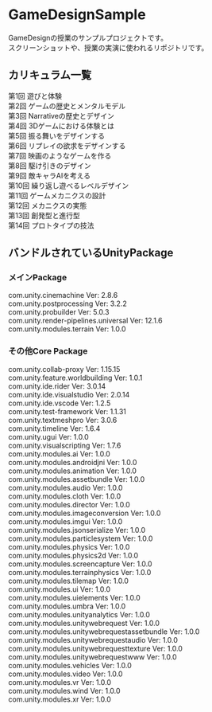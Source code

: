 # GameDesignSample

GameDesignの授業のサンプルプロジェクトです。  
スクリーンショットや、授業の実演に使われるリポジトリです。 　

## カリキュラム一覧
第1回  遊びと体験  
第2回  ゲームの歴史とメンタルモデル  
第3回  Narrativeの歴史とデザイン  
第4回  3Dゲームにおける体験とは  
第5回  振る舞いをデザインする  
第6回  リプレイの欲求をデザインする  
第7回  映画のようなゲームを作る  
第8回  駆け引きのデザイン  
第9回  敵キャラAIを考える  
第10回  繰り返し遊べるレベルデザイン  
第11回  ゲームメカニクスの設計  
第12回  メカニクスの実態  
第13回  創発型と進行型  
第14回  プロトタイプの技法  

## バンドルされているUnityPackage
### メインPackage
com.unity.cinemachine  Ver: 2.8.6  
com.unity.postprocessing  Ver: 3.2.2  
com.unity.probuilder  Ver: 5.0.3  
com.unity.render-pipelines.universal  Ver: 12.1.6  
com.unity.modules.terrain  Ver: 1.0.0  
  
### その他Core Package
com.unity.collab-proxy  Ver: 1.15.15  
com.unity.feature.worldbuilding  Ver: 1.0.1  
com.unity.ide.rider  Ver: 3.0.14  
com.unity.ide.visualstudio  Ver: 2.0.14  
com.unity.ide.vscode  Ver: 1.2.5  
com.unity.test-framework  Ver: 1.1.31  
com.unity.textmeshpro  Ver: 3.0.6  
com.unity.timeline  Ver: 1.6.4  
com.unity.ugui  Ver: 1.0.0  
com.unity.visualscripting  Ver: 1.7.6  
com.unity.modules.ai  Ver: 1.0.0  
com.unity.modules.androidjni  Ver: 1.0.0  
com.unity.modules.animation  Ver: 1.0.0  
com.unity.modules.assetbundle  Ver: 1.0.0  
com.unity.modules.audio  Ver: 1.0.0  
com.unity.modules.cloth  Ver: 1.0.0  
com.unity.modules.director  Ver: 1.0.0  
com.unity.modules.imageconversion  Ver: 1.0.0  
com.unity.modules.imgui  Ver: 1.0.0  
com.unity.modules.jsonserialize  Ver: 1.0.0  
com.unity.modules.particlesystem  Ver: 1.0.0  
com.unity.modules.physics  Ver: 1.0.0  
com.unity.modules.physics2d  Ver: 1.0.0  
com.unity.modules.screencapture  Ver: 1.0.0  
com.unity.modules.terrainphysics  Ver: 1.0.0  
com.unity.modules.tilemap  Ver: 1.0.0  
com.unity.modules.ui  Ver: 1.0.0  
com.unity.modules.uielements  Ver: 1.0.0  
com.unity.modules.umbra  Ver: 1.0.0  
com.unity.modules.unityanalytics  Ver: 1.0.0  
com.unity.modules.unitywebrequest  Ver: 1.0.0  
com.unity.modules.unitywebrequestassetbundle  Ver: 1.0.0  
com.unity.modules.unitywebrequestaudio  Ver: 1.0.0  
com.unity.modules.unitywebrequesttexture  Ver: 1.0.0  
com.unity.modules.unitywebrequestwww  Ver: 1.0.0  
com.unity.modules.vehicles  Ver: 1.0.0  
com.unity.modules.video  Ver: 1.0.0  
com.unity.modules.vr  Ver: 1.0.0  
com.unity.modules.wind  Ver: 1.0.0  
com.unity.modules.xr  Ver: 1.0.0  
